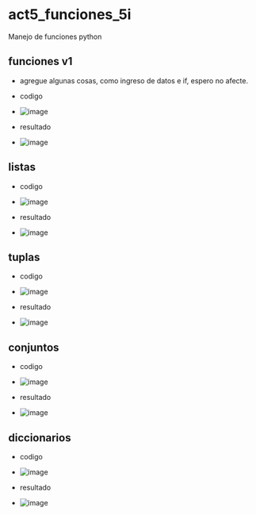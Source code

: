# act5_funciones_5i
Manejo de funciones python
## funciones v1
- agregue algunas cosas, como ingreso de datos e if, espero no afecte.
- codigo
- ![image](https://github.com/user-attachments/assets/6fea4fbf-2fda-4fdf-b51f-c19a38c3d85d)
  
- resultado
- ![image](https://github.com/user-attachments/assets/0095edd2-cafa-4102-9340-0b63ebe45c3f)

## listas
- codigo
- ![image](https://github.com/user-attachments/assets/4b8c8007-8114-4964-a1ba-270a5036d68e)

- resultado
- ![image](https://github.com/user-attachments/assets/dd030145-6a95-47cf-a762-6265a4a12cd4)

## tuplas
- codigo
- ![image](https://github.com/user-attachments/assets/5d667c0c-5734-468e-a2e8-a15f87504fa9)

- resultado
- ![image](https://github.com/user-attachments/assets/2275c60c-6200-4533-a0d6-11eac5f64690)

## conjuntos
- codigo
- ![image](https://github.com/user-attachments/assets/68386ff6-fac5-42ea-91ea-4694b2b5e77c)

- resultado
- ![image](https://github.com/user-attachments/assets/476b90b6-444d-4161-838f-aacc11f65230)

## diccionarios
- codigo
- ![image](https://github.com/user-attachments/assets/d205b930-8416-4993-8213-ee2b2dd401f3)


- resultado
- ![image](https://github.com/user-attachments/assets/c1cd1326-4330-4049-9255-5a48af820a35)
